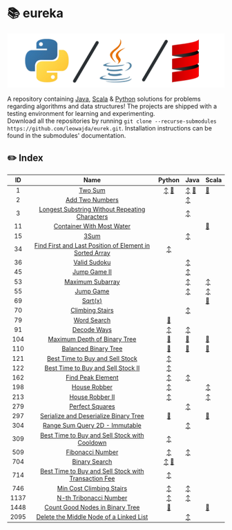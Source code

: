 # :books: eureka

![banner](./docs/banner.png "banner")

A repository containing [Java](https://www.github.com/leowajda/eureka-java), [Scala](https://www.github.com/leowajda/eureka-scala) & [Python](https://www.github.com/leowajda/eureka-python) solutions for problems regarding algorithms and data structures!
The projects are shipped with a testing environment for learning and experimenting.\
Download all the repositories by running `git clone --recurse-submodules https://github.com/leowajda/eurek.git`. Installation instructions can be found in the submodules' documentation.


## :pencil2: Index

|  ID  |                                                                       Name                                                                        |                                                                                                          Python                                                                                                           | Java                                                                                                                                                                                                                                          | Scala                                                                                                                                |
|:----:|:-------------------------------------------------------------------------------------------------------------------------------------------------:|:-------------------------------------------------------------------------------------------------------------------------------------------------------------------------------------------------------------------------:|:----------------------------------------------------------------------------------------------------------------------------------------------------------------------------------------------------------------------------------------------|:-------------------------------------------------------------------------------------------------------------------------------------|
|  1   |                                                 [Two Sum](https://leetcode.com/problems/two-sum/)                                                 | [:arrow_up_down:](https://github.com/leowajda/eureka-python/blob/master/src/array/iterative/lc_0001.py) [:arrows_counterclockwise:](https://github.com/leowajda/eureka-python/blob/master/src/array/recursive/lc_0001.py) | [:arrow_up_down:](https://github.com/leowajda/eureka-java/blob/master/src/main/java/array/iterative/LC_0001.java) [:arrows_counterclockwise:](https://github.com/leowajda/eureka-java/blob/master/src/main/java/array/recursive/LC_0001.java) | [:arrows_counterclockwise:](https://github.com/leowajda/eureka-scala/blob/master/src/main/scala/array/recursive/LC_0001.scala)       |
|  2   |                                         [Add Two Numbers](https://leetcode.com/problems/add-two-numbers/)                                         |                                                                                                                                                                                                                           | [:arrow_up_down:](https://github.com/leowajda/eureka-java/blob/master/src/main/java/singly_linked_list/iterative/LC_0002.java)                                                                                                                |                                                                                                                                      |
|  3   |          [Longest Substring Without Repeating Characters](https://leetcode.com/problems/longest-substring-without-repeating-characters/)          |                                                                                                                                                                                                                           | [:arrow_up_down:](https://github.com/leowajda/eureka-java/blob/master/src/main/java/string/iterative/LC_0003.java)                                                                                                                            |                                                                                                                                      |
|  11  |                               [Container With Most Water](https://leetcode.com/problems/container-with-most-water/)                               |                                                                                                                                                                                                                           |                                                                                                                                                                                                                                               | [:arrows_counterclockwise:](https://github.com/leowajda/eureka-scala/blob/master/src/main/scala/array/recursive/LC_0011.scala)       |
|  15  |                                                    [3Sum](https://leetcode.com/problems/3sum/)                                                    |                                                                                                                                                                                                                           | [:arrow_up_down:](https://github.com/leowajda/eureka-java/blob/master/src/main/java/array/iterative/LC_0015.java)                                                                                                                             |                                                                                                                                      |
|  34  | [Find First and Last Position of Element in Sorted Array](https://leetcode.com/problems/find-first-and-last-position-of-element-in-sorted-array/) |                                                          [:arrow_up_down:](https://github.com/leowajda/eureka-python/blob/master/src/array/iterative/lc_0034.py)                                                          |                                                                                                                                                                                                                                               |                                                                                                                                      |
|  36  |                                            [Valid Sudoku](https://leetcode.com/problems/valid-sudoku/)                                            |                                                                                                                                                                                                                           | [:arrow_up_down:](https://github.com/leowajda/eureka-java/blob/master/src/main/java/array/iterative/LC_0036.java)                                                                                                                             |                                                                                                                                      |
|  45  |                                            [Jump Game II](https://leetcode.com/problems/jump-game-ii/)                                            |                                                                                                                                                                                                                           | [:arrow_up_down:](https://github.com/leowajda/eureka-java/blob/master/src/main/java/array/iterative/LC_0045.java)                                                                                                                             |                                                                                                                                      |
|  53  |                                        [Maximum Subarray](https://leetcode.com/problems/maximum-subarray/)                                        |                                                                                                                                                                                                                           | [:arrow_up_down:](https://github.com/leowajda/eureka-java/blob/master/src/main/java/array/iterative/LC_0053.java)                                                                                                                             | [:arrow_up_down:](https://github.com/leowajda/eureka-scala/blob/master/src/main/scala/array/iterative/LC_0053.scala)                 |
|  55  |                                               [Jump Game](https://leetcode.com/problems/jump-game/)                                               |                                                                                                                                                                                                                           | [:arrow_up_down:](https://github.com/leowajda/eureka-java/blob/master/src/main/java/array/iterative/LC_0055.java)                                                                                                                             | [:arrow_up_down:](https://github.com/leowajda/eureka-scala/blob/master/src/main/scala/array/iterative/LC_0055.scala)                 |
|  69  |                                                  [Sqrt(x)](https://leetcode.com/problems/sqrtx/)                                                  |                                                                                                                                                                                                                           |                                                                                                                                                                                                                                               | [:arrows_counterclockwise:](https://github.com/leowajda/eureka-scala/blob/master/src/main/scala/array/recursive/LC_0069.scala)       |
|  70  |                                         [Climbing Stairs](https://leetcode.com/problems/climbing-stairs/)                                         |                                                                                                                                                                                                                           | [:arrow_up_down:](https://github.com/leowajda/eureka-java/blob/master/src/main/java/math/iterative/LC_0070.java)                                                                                                                              |                                                                                                                                      |
|  79  |                                             [Word Search](https://leetcode.com/problems/word-search/)                                             |                                                     [:arrows_counterclockwise:](https://github.com/leowajda/eureka-python/blob/master/src/graph/recursive/lc_0079.py)                                                     |                                                                                                                                                                                                                                               |                                                                                                                                      |
|  91  |                                             [Decode Ways](https://leetcode.com/problems/decode-ways/)                                             |                                                         [:arrow_up_down:](https://github.com/leowajda/eureka-python/blob/master/src/strings/iterative/lc_0091.py)                                                         | [:arrow_up_down:](https://github.com/leowajda/eureka-java/blob/master/src/main/java/string/iterative/LC_0091.java)                                                                                                                            |                                                                                                                                      |
| 104  |                            [Maximum Depth of Binary Tree](https://leetcode.com/problems/maximum-depth-of-binary-tree/)                            |                                                  [:arrows_counterclockwise:](https://github.com/leowajda/eureka-python/blob/master/src/binary_tree/recursive/lc_0104.py)                                                  | [:arrows_counterclockwise:](https://github.com/leowajda/eureka-java/blob/master/src/main/java/binary_tree/recursive/LC_0104.java)                                                                                                             | [:arrows_counterclockwise:](https://github.com/leowajda/eureka-scala/blob/master/src/main/scala/binary_tree/recursive/LC_0104.scala) |
| 110  |                                    [Balanced Binary Tree](https://leetcode.com/problems/balanced-binary-tree/)                                    |                                                  [:arrows_counterclockwise:](https://github.com/leowajda/eureka-python/blob/master/src/binary_tree/recursive/lc_0110.py)                                                  | [:arrows_counterclockwise:](https://github.com/leowajda/eureka-java/blob/master/src/main/java/binary_tree/recursive/LC_0110.java)                                                                                                             | [:arrows_counterclockwise:](https://github.com/leowajda/eureka-scala/blob/master/src/main/scala/binary_tree/recursive/LC_0110.scala) |
| 121  |                         [Best Time to Buy and Sell Stock](https://leetcode.com/problems/best-time-to-buy-and-sell-stock/)                         |                                                          [:arrow_up_down:](https://github.com/leowajda/eureka-python/blob/master/src/array/iterative/lc_0121.py)                                                          |                                                                                                                                                                                                                                               |                                                                                                                                      |
| 122  |                      [Best Time to Buy and Sell Stock II](https://leetcode.com/problems/best-time-to-buy-and-sell-stock-ii/)                      |                                                          [:arrow_up_down:](https://github.com/leowajda/eureka-python/blob/master/src/array/iterative/lc_0122.py)                                                          |                                                                                                                                                                                                                                               |                                                                                                                                      |
| 162  |                                       [Find Peak Element](https://leetcode.com/problems/find-peak-element/)                                       |                                                          [:arrow_up_down:](https://github.com/leowajda/eureka-python/blob/master/src/array/iterative/lc_0162.py)                                                          | [:arrow_up_down:](https://github.com/leowajda/eureka-java/blob/master/src/main/java/array/iterative/LC_0162.java)                                                                                                                             |                                                                                                                                      |
| 198  |                                            [House Robber](https://leetcode.com/problems/house-robber/)                                            |                                                          [:arrow_up_down:](https://github.com/leowajda/eureka-python/blob/master/src/array/iterative/lc_0198.py)                                                          |                                                                                                                                                                                                                                               | [:arrow_up_down:](https://github.com/leowajda/eureka-scala/blob/master/src/main/scala/array/iterative/LC_0198.scala)                 |
| 213  |                                         [House Robber II](https://leetcode.com/problems/house-robber-ii/)                                         |                                                          [:arrow_up_down:](https://github.com/leowajda/eureka-python/blob/master/src/array/iterative/lc_0213.py)                                                          |                                                                                                                                                                                                                                               | [:arrow_up_down:](https://github.com/leowajda/eureka-scala/blob/master/src/main/scala/array/iterative/LC_0213.scala)                 |
| 279  |                                         [Perfect Squares](https://leetcode.com/problems/perfect-squares/)                                         |                                                                                                                                                                                                                           | [:arrow_up_down:](https://github.com/leowajda/eureka-java/blob/master/src/main/java/math/iterative/LC_0279.java)                                                                                                                              |                                                                                                                                      |
| 297  |                   [Serialize and Deserialize Binary Tree](https://leetcode.com/problems/serialize-and-deserialize-binary-tree/)                   |                                                  [:arrows_counterclockwise:](https://github.com/leowajda/eureka-python/blob/master/src/binary_tree/recursive/lc_0297.py)                                                  |                                                                                                                                                                                                                                               | [:arrows_counterclockwise:](https://github.com/leowajda/eureka-scala/blob/master/src/main/scala/binary_tree/recursive/LC_0297.scala) |
| 304  |                           [Range Sum Query 2D - Immutable](https://leetcode.com/problems/range-sum-query-2d-immutable/)                           |                                                                                                                                                                                                                           | [:arrow_up_down:](https://github.com/leowajda/eureka-java/blob/master/src/main/java/graph/iterative/LC_0304.java)                                                                                                                             |                                                                                                                                      |
| 309  |           [Best Time to Buy and Sell Stock with Cooldown](https://leetcode.com/problems/best-time-to-buy-and-sell-stock-with-cooldown/)           |                                                          [:arrow_up_down:](https://github.com/leowajda/eureka-python/blob/master/src/array/iterative/lc_0309.py)                                                          |                                                                                                                                                                                                                                               |                                                                                                                                      |
| 509  |                                        [Fibonacci Number](https://leetcode.com/problems/fibonacci-number/)                                        |                                                          [:arrow_up_down:](https://github.com/leowajda/eureka-python/blob/master/src/math/iterative/lc_0509.py)                                                           | [:arrow_up_down:](https://github.com/leowajda/eureka-java/blob/master/src/main/java/math/iterative/LC_0509.java)                                                                                                                              |                                                                                                                                      |
| 704  |                                           [Binary Search](https://leetcode.com/problems/binary-search/)                                           | [:arrow_up_down:](https://github.com/leowajda/eureka-python/blob/master/src/array/iterative/lc_0704.py) [:arrows_counterclockwise:](https://github.com/leowajda/eureka-python/blob/master/src/array/recursive/lc_0704.py) |                                                                                                                                                                                                                                               |                                                                                                                                      |
| 714  |    [Best Time to Buy and Sell Stock with Transaction Fee](https://leetcode.com/problems/best-time-to-buy-and-sell-stock-with-transaction-fee/)    |                                                          [:arrow_up_down:](https://github.com/leowajda/eureka-python/blob/master/src/array/iterative/lc_0714.py)                                                          |                                                                                                                                                                                                                                               |                                                                                                                                      |
| 746  |                                [Min Cost Climbing Stairs](https://leetcode.com/problems/min-cost-climbing-stairs/)                                |                                                          [:arrow_up_down:](https://github.com/leowajda/eureka-python/blob/master/src/array/iterative/lc_0746.py)                                                          | [:arrow_up_down:](https://github.com/leowajda/eureka-java/blob/master/src/main/java/math/iterative/LC_0746.java)                                                                                                                              |                                                                                                                                      |
| 1137 |                                  [N-th Tribonacci Number](https://leetcode.com/problems/n-th-tribonacci-number/)                                  |                                                          [:arrow_up_down:](https://github.com/leowajda/eureka-python/blob/master/src/math/iterative/lc_1137.py)                                                           | [:arrow_up_down:](https://github.com/leowajda/eureka-java/blob/master/src/main/java/math/iterative/LC_1137.java)                                                                                                                              |                                                                                                                                      |
| 1448 |                         [Count Good Nodes in Binary Tree](https://leetcode.com/problems/count-good-nodes-in-binary-tree/)                         |                                                  [:arrows_counterclockwise:](https://github.com/leowajda/eureka-python/blob/master/src/binary_tree/recursive/lc_1448.py)                                                  |                                                                                                                                                                                                                                               | [:arrows_counterclockwise:](https://github.com/leowajda/eureka-scala/blob/master/src/main/scala/binary_tree/recursive/LC_1448.scala) |
| 2095 |                 [Delete the Middle Node of a Linked List](https://leetcode.com/problems/delete-the-middle-node-of-a-linked-list/)                 |                                                                                                                                                                                                                           | [:arrow_up_down:](https://github.com/leowajda/eureka-java/blob/master/src/main/java/singly_linked_list/iterative/LC_2095.java)                                                                                                                |                                                                                                                                      |